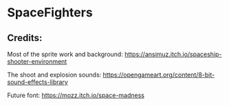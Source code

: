 # SpaceFighters


## Credits:
Most of the sprite work and background:
https://ansimuz.itch.io/spaceship-shooter-environment

The shoot and explosion sounds:
https://opengameart.org/content/8-bit-sound-effects-library

Future font:
https://mozz.itch.io/space-madness
